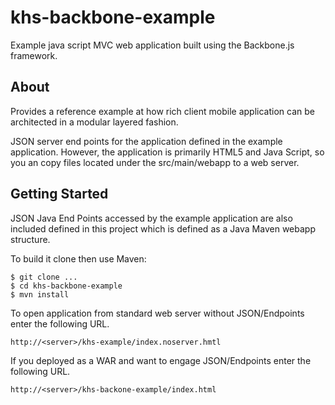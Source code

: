 khs-backbone-example
====================

Example java script MVC web application built using the Backbone.js framework. 

About
-----
Provides a reference example at how rich client mobile application can be architected 
in a modular layered fashion.  

JSON server end points for the application defined in the example application. However, 
the application is primarily HTML5 and Java Script, so you an copy files located under 
the src/main/webapp to a web server. 

Getting Started
---------------
JSON Java End Points accessed by the example application are also included defined in this project which is 
defined as a Java Maven webapp structure. 

To build it clone then use Maven:

    $ git clone ...
	$ cd khs-backbone-example
	$ mvn install
	
To open application from standard web server without JSON/Endpoints enter the following URL.

	http://<server>/khs-example/index.noserver.hmtl


If you deployed as a WAR and want to engage JSON/Endpoints enter the following URL. 

	http://<server>/khs-backone-example/index.html
